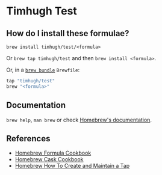 # Timhugh Test

## How do I install these formulae?

`brew install timhugh/test/<formula>`

Or `brew tap timhugh/test` and then `brew install <formula>`.

Or, in a [`brew bundle`](https://github.com/Homebrew/homebrew-bundle) `Brewfile`:

```ruby
tap "timhugh/test"
brew "<formula>"
```

## Documentation

`brew help`, `man brew` or check [Homebrew's documentation](https://docs.brew.sh).


## References

- [Homebrew Formula Cookbook](https://docs.brew.sh/Formula-Cookbook)
- [Homebrew Cask Cookbook](https://docs.brew.sh/Cask-Cookbook)
- [Homebrew How To Create and Maintain a Tap](https://docs.brew.sh/How-to-Create-and-Maintain-a-Tap)


